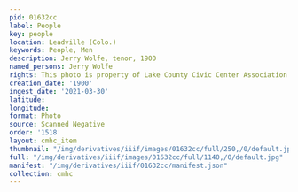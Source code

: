 ```yaml
---
pid: 01632cc
label: People
key: people
location: Leadville (Colo.)
keywords: People, Men
description: Jerry Wolfe, tenor, 1900
named_persons: Jerry Wolfe
rights: This photo is property of Lake County Civic Center Association.
creation_date: '1900'
ingest_date: '2021-03-30'
latitude: 
longitude: 
format: Photo
source: Scanned Negative
order: '1518'
layout: cmhc_item
thumbnail: "/img/derivatives/iiif/images/01632cc/full/250,/0/default.jpg"
full: "/img/derivatives/iiif/images/01632cc/full/1140,/0/default.jpg"
manifest: "/img/derivatives/iiif/01632cc/manifest.json"
collection: cmhc
---
```

